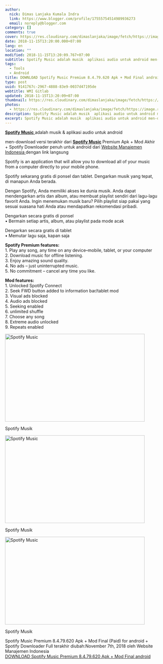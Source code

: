 ```yaml
---
author:
  nick: Dimas Lanjaka Kumala Indra
  link: https://www.blogger.com/profile/17555754514989936273
  email: noreply@blogger.com
category: []
comments: true
cover: https://res.cloudinary.com/dimaslanjaka/image/fetch/https://image.revdl.com/2015/01/Spotify-Music-1.jpg
date: 2018-11-15T13:20:00.000+07:00
lang: en
location: ""
modified: 2018-11-15T13:20:09.767+07:00
subtitle: Spotify Music adalah musik  aplikasi audio untuk android men-download versi
tags:
  - Tools
  - Android
title: DOWNLOAD Spotify Music Premium 8.4.79.620 Apk + Mod Final android
type: post
uuid: 9141767c-2967-4888-83e9-0037d47195de
webtitle: WMI Gitlab
updated: 2018-11-15T13:20:09+07:00
thumbnail: https://res.cloudinary.com/dimaslanjaka/image/fetch/https://image.revdl.com/2015/01/Spotify-Music-1.jpg
photos:
  - https://res.cloudinary.com/dimaslanjaka/image/fetch/https://image.revdl.com/2015/01/Spotify-Music-1.jpg
description: Spotify Music adalah musik  aplikasi audio untuk android men-download versi
excerpt: Spotify Music adalah musik  aplikasi audio untuk android men-download versi
---
```


<div>    <p>        <a href="https://web-manajemen.blogspot.com/">            <strong>Spotify Music</strong>        </a>        adalah musik &amp; aplikasi audio untuk android     </p>    <p>        men-download versi terakhir dari         <strong>            <a href="https://web-manajemen.blogspot.com/">Spotify Music</a>        </strong>        Premium Apk + Mod Akhir + Spotify Downloader penuh untuk android dari         <a href="https://web-manajemen.blogspot.com/">            Website Manajemen Indonesia         </a>        dengan link langsung     </p>    <p>        Spotify is an application that will allow you to download all of your         music from a computer directly to your mobile phone.     </p>    <p>        Spotify sekarang gratis di ponsel dan tablet. Dengarkan musik yang         tepat, di manapun Anda berada.     </p>    <p>        Dengan Spotify, Anda memiliki akses ke dunia musik. Anda dapat         mendengarkan artis dan album, atau membuat playlist sendiri dari         lagu-lagu favorit Anda. Ingin menemukan musik baru? Pilih playlist siap         pakai yang sesuai suasana hati Anda atau mendapatkan rekomendasi         pribadi.     </p>    <p>        Dengarkan secara gratis di ponsel         <br>        • Bermain setiap artis, album, atau playlist pada mode acak     </p>    <p>        Dengarkan secara gratis di tablet         <br>        • Memutar lagu saja, kapan saja     </p>    <p>        <strong>            Spotify Premium features:             <br>        </strong>        1. Play any song, any time on any device–mobile, tablet, or your         computer         <br>        2. Download music for offline listening.         <br>        3. Enjoy amazing sound quality.         <br>        4. No ads – just uninterrupted music.         <br>        5. No commitment – cancel any time you like.     </p>    <p>        <strong>            Mod features:             <br>        </strong>        1. Unlocked Spotify Connect         <br>        2. Seek FWD button added to information bar/tablet mod         <br>        3. Visual ads blocked         <br>        4. Audio ads blocked         <br>        5. Seeking enabled         <br>        6. unlimited shuffle         <br>        7. Choose any song         <br>        8. Extreme audio unlocked         <br>        9. Repeats enabled     </p>    <div>        <a href="https://web-manajemen.blogspot.com/">            <img alt="Spotify Music" width="460" height="288" src="https://res.cloudinary.com/dimaslanjaka/image/fetch/https://image.revdl.com/2015/01/Spotify-Music-1.jpg">        </a>        <p>            Spotify Musik         </p>    </div>    <div>        <a href="https://web-manajemen.blogspot.com/">            <img alt="Spotify Music" width="460" height="288" src="https://res.cloudinary.com/dimaslanjaka/image/fetch/https://image.revdl.com/2015/01/Spotify-Music-2.jpg">        </a>        <p>            Spotify Musik         </p>    </div>    <div>        <a href="https://web-manajemen.blogspot.com/">            <img alt="Spotify Music" width="460" height="288" src="https://res.cloudinary.com/dimaslanjaka/image/fetch/https://image.revdl.com/2015/01/Spotify-Music-3.jpg">        </a>        <p>            Spotify Musik         </p>    </div>    <div>        Spotify Music Premium 8.4.79.620 Apk + Mod Final (Paid) for android +         Spotify Downloader Full terakhir diubah:November 7th, 2018 oleh Website         Manajemen Indonesia     </div>    <div>    </div></div><div>    <a href="https://dimaslanjaka-storage.000webhostapp.com/revdl.php?download&amp;path=/spotify-music-android.html/" target="_blank" rel="noopener noreferer nofollow">        DOWNLOAD Spotify Music Premium 8.4.79.620 Apk + Mod Final android     </a></div>